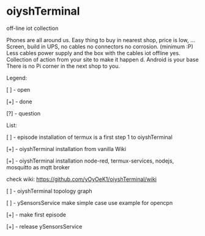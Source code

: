 # oiyshTerminal
off-line iot collection  


Phones are all around us. Easy thing to buy in nearest shop, price is low, ...
Screen, build in UPS, no cables no connectors no corrosion. (minimum :P)
Less cables power supply and the box with the cables iot offline yes.
Collection of action from your site to make it happen d. Android is your base 
There is no Pi corner in the next shop to you. 

Legend:

[ ] - open

[+] - done

[?] - question

List:

[ ] - episode installation of termux is a first step 1 to oiyshTerminal

[+] - oiyshTerminal installation from vanilla Wiki

[+] - oiyshTerminal installation node-red, termux-services, nodejs, mosquitto as mqtt broker

check wiki: https://github.com/yOyOeK1/oiyshTerminal/wiki

[ ] - oiyshTerminal topology graph

[ ] - ySensorsService make simple case use example for opencpn

[+] - make first episode

[+] - release ySensorsService

